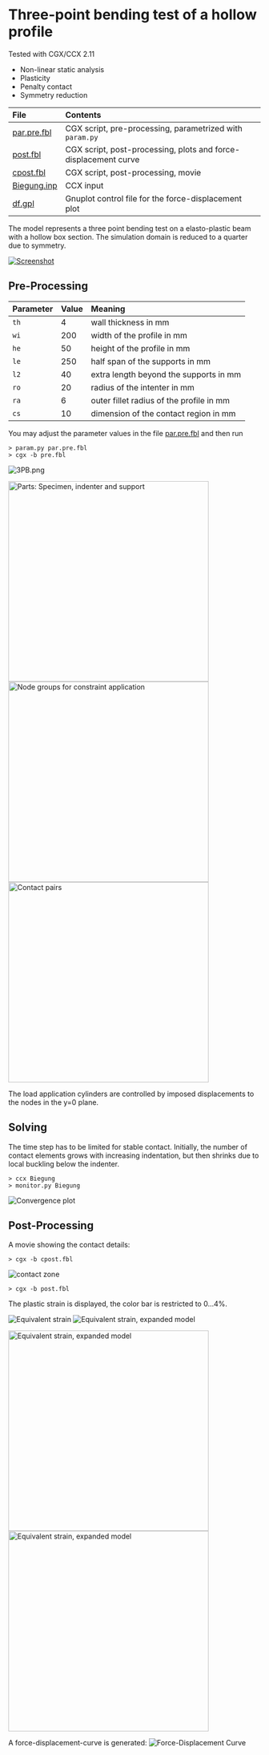# Three-point bending test of a hollow profile
Tested with CGX/CCX 2.11

+ Non-linear static analysis
+ Plasticity
+ Penalty contact
+ Symmetry reduction

File                       | Contents    
 :-------------            | :-------------
 [par.pre.fbl](par.pre.fbl)        | CGX script, pre-processing, parametrized with `param.py`
 [post.fbl](post.fbl)      | CGX script, post-processing, plots and force-displacement curve
 [cpost.fbl](cpost.fbl)      | CGX script, post-processing, movie
 [Biegung.inp](Biegung.inp) | CCX input
 [df.gpl](df.gpl) | Gnuplot control file for the force-displacement plot

The model represents a three point bending test on a elasto-plastic beam with a hollow box section. The simulation
domain is reduced to a quarter due to symmetry.

[![Screenshot](3PBref.png)](http://smath.info/cloud/worksheet/RgGh4MoK)

## Pre-Processing


| Parameter | Value | Meaning |
| :------------- |  :------------- | :------------- |
| `th` | 4 | wall thickness in mm |
| `wi` | 200 | width of the profile in mm|
| `he` | 50 | height of the profile in mm |
| `le` | 250 | half span of the supports in mm |
| `l2` | 40 | extra length beyond the supports in mm |
| `ro` | 20 | radius of the intenter in mm |
| `ra` | 6 | outer fillet radius of the profile in mm |
| `cs` | 10 | dimension of the contact region in mm |

You may adjust the parameter values in the file [par.pre.fbl](par.pre.fbl) and then run
```
> param.py par.pre.fbl
> cgx -b pre.fbl
```
![3PB.png](3PB.png)

<img src="Refs/parts.png" width="400" title="Parts: Specimen, indenter and support">

<img src="Refs/groups.png" width="400" title="Node groups for constraint application">
<img src="Refs/pairs.png" width="400" title="Contact pairs">

The load application cylinders are controlled by imposed displacements to the nodes in the y=0 plane.

## Solving
The time step has to be limited for stable contact. Initially, the number of contact
elements grows with increasing indentation, but then shrinks due to local buckling below the indenter.
```
> ccx Biegung
> monitor.py Biegung
```
<img src="Biegung.png" title="Convergence plot">

## Post-Processing
A movie showing the contact details:
```
> cgx -b cpost.fbl
```
<img src="movie.gif"  title="contact zone">

```
> cgx -b post.fbl
```
The plastic strain is displayed, the color bar is restricted to 0...4%.

<img src="Refs/PE.png"  title="Equivalent strain">
<img src="Refs/PEexpanded.png"  title="Equivalent strain, expanded model">

<img src="Refs/PEexpanded_y.png" width="400"  title="Equivalent strain, expanded model"><img src="Refs/PEexpanded_yx.png" width="400"  title="Equivalent strain, expanded model">

A force-displacement-curve is generated:
<img src="Refs/df.png" title="Force-Displacement Curve">
